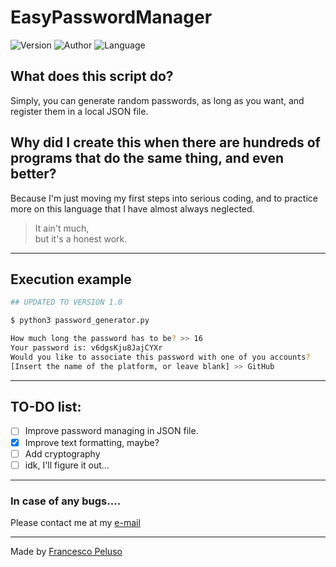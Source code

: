 # EasyPasswordManager

![Version](https://img.shields.io/badge/Version-01.01-brightgreen)
![Author](https://img.shields.io/badge/Author-Francesco_Peluso-orange)
![Language](https://img.shields.io/badge/Language-py-blue)

## What does this script do?

Simply, you can generate random passwords, as long as you want, and register them in a local JSON file.

## Why did I create this when there are hundreds of programs that do the same thing, and even better?

Because I'm just moving my first steps into serious coding, and to practice more on this language that I have almost always neglected.

> It ain't much,<br>
> but it's a honest work.

---

## Execution example

```bash
## UPDATED TO VERSION 1.0

$ python3 password_generator.py 

How much long the password has to be? >> 16
Your password is: v6dgsKju8JajCYXr
Would you like to associate this password with one of you accounts?
[Insert the name of the platform, or leave blank] >> GitHub
```
---

## TO-DO list:
- [ ] Improve password managing in JSON file.
- [x] Improve text formatting, maybe?
- [ ] Add cryptography
- [ ] idk, I'll figure it out...

---
### In case of any bugs....

Please contact me at my [e-mail](mailto:francescopeluso.dev@gmail.com)

---

Made by [Francesco Peluso](https://github.com/thatsfrankie)
